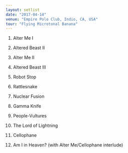 ```yaml
---
layout: setlist
date: "2017-04-14"
venue: "Empire Polo Club, Indio, CA, USA"
tour: "Flying Microtonal Banana"
---
```



 1. Alter Me I

 2. Altered Beast II

 3. Alter Me II

 4. Altered Beast III

 5. Robot Stop

 6. Rattlesnake

 7. Nuclear Fusion

 8. Gamma Knife

 9. People-Vultures

10. The Lord of Lightning

11. Cellophane

12. Am I in Heaven?
    (with Alter Me/Cellophane interlude)


